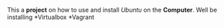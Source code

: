 This a **project** on how to use and install  _Ubuntu_ on the **Computer**. Well be installing *Virtualbox *Vagrant
